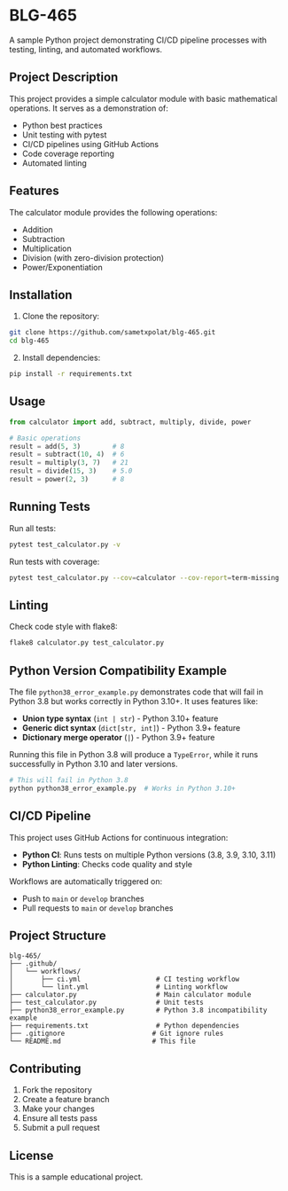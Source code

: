 # BLG-465

A sample Python project demonstrating CI/CD pipeline processes with testing, linting, and automated workflows.

## Project Description

This project provides a simple calculator module with basic mathematical operations. It serves as a demonstration of:
- Python best practices
- Unit testing with pytest
- CI/CD pipelines using GitHub Actions
- Code coverage reporting
- Automated linting

## Features

The calculator module provides the following operations:
- Addition
- Subtraction
- Multiplication
- Division (with zero-division protection)
- Power/Exponentiation

## Installation

1. Clone the repository:
```bash
git clone https://github.com/sametxpolat/blg-465.git
cd blg-465
```

2. Install dependencies:
```bash
pip install -r requirements.txt
```

## Usage

```python
from calculator import add, subtract, multiply, divide, power

# Basic operations
result = add(5, 3)        # 8
result = subtract(10, 4)  # 6
result = multiply(3, 7)   # 21
result = divide(15, 3)    # 5.0
result = power(2, 3)      # 8
```

## Running Tests

Run all tests:
```bash
pytest test_calculator.py -v
```

Run tests with coverage:
```bash
pytest test_calculator.py --cov=calculator --cov-report=term-missing
```

## Linting

Check code style with flake8:
```bash
flake8 calculator.py test_calculator.py
```

## Python Version Compatibility Example

The file `python38_error_example.py` demonstrates code that will fail in
Python 3.8 but works correctly in Python 3.10+. It uses features like:

- **Union type syntax** (`int | str`) - Python 3.10+ feature
- **Generic dict syntax** (`dict[str, int]`) - Python 3.9+ feature
- **Dictionary merge operator** (`|`) - Python 3.9+ feature

Running this file in Python 3.8 will produce a `TypeError`, while it runs
successfully in Python 3.10 and later versions.

```python
# This will fail in Python 3.8
python python38_error_example.py  # Works in Python 3.10+
```

## CI/CD Pipeline

This project uses GitHub Actions for continuous integration:

- **Python CI**: Runs tests on multiple Python versions (3.8, 3.9, 3.10, 3.11)
- **Python Linting**: Checks code quality and style

Workflows are automatically triggered on:
- Push to `main` or `develop` branches
- Pull requests to `main` or `develop` branches

## Project Structure

```
blg-465/
├── .github/
│   └── workflows/
│       ├── ci.yml                   # CI testing workflow
│       └── lint.yml                 # Linting workflow
├── calculator.py                    # Main calculator module
├── test_calculator.py               # Unit tests
├── python38_error_example.py        # Python 3.8 incompatibility example
├── requirements.txt                 # Python dependencies
├── .gitignore                      # Git ignore rules
└── README.md                       # This file
```

## Contributing

1. Fork the repository
2. Create a feature branch
3. Make your changes
4. Ensure all tests pass
5. Submit a pull request

## License

This is a sample educational project.
